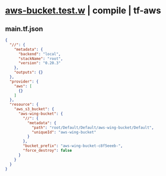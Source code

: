 # [aws-bucket.test.w](../../../../../../tests/sdk_tests/bucket/aws-bucket.test.w) | compile | tf-aws

## main.tf.json
```json
{
  "//": {
    "metadata": {
      "backend": "local",
      "stackName": "root",
      "version": "0.20.3"
    },
    "outputs": {}
  },
  "provider": {
    "aws": [
      {}
    ]
  },
  "resource": {
    "aws_s3_bucket": {
      "aws-wing-bucket": {
        "//": {
          "metadata": {
            "path": "root/Default/Default/aws-wing-bucket/Default",
            "uniqueId": "aws-wing-bucket"
          }
        },
        "bucket_prefix": "aws-wing-bucket-c8f5eeeb-",
        "force_destroy": false
      }
    }
  }
}
```

